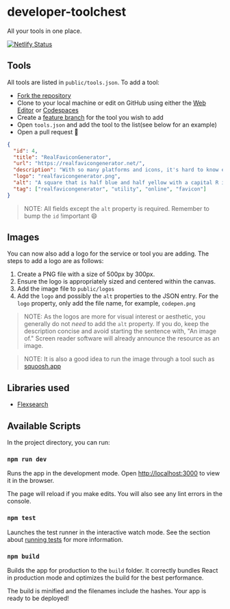 # developer-toolchest

All your tools in one place.

[![Netlify Status](https://api.netlify.com/api/v1/badges/4dfb254f-61fb-449f-9583-4e19774de6e9/deploy-status)](https://app.netlify.com/sites/romantic-chandrasekhar-499964/deploys)

## Tools

All tools are listed in `public/tools.json`. To add a tool:

- [Fork the repository](https://docs.github.com/en/get-started/quickstart/fork-a-repo)
- Clone to your local machine or edit on GitHub using either the [Web Editor](https://docs.github.com/en/codespaces/the-githubdev-web-based-editor) or [Codespaces](https://github.com/features/codespaces)
- Create a [feature branch](https://www.atlassian.com/git/tutorials/comparing-workflows/feature-branch-workflow) for the tool you wish to add
- Open `tools.json` and add the tool to the list(see below for an example)
- Open a pull request 🎉

```json
{
  "id": 4,
  "title": "RealFaviconGenerator",
  "url": "https://realfavicongenerator.net/",
  "description": "With so many platforms and icons, it's hard to know exactly what you should do. What are the dimensions of favicon.ico? How many Touch icons do I need? RealFaviconGenerator did the reseach and testing for you.",
  "logo": "realfavicongenerator.png",
  "alt": "A square that is half blue and half yellow with a capital R in the center",
  "tag": ["realfavicongenerator", "utility", "online", "favicon"]
}
```

> NOTE: All fields except the `alt` property is required. Remember to bump the `id` !important 😄

## Images

You can now also add a logo for the service or tool you are adding. The steps to add a logo are as follows:

1. Create a PNG file with a size of 500px by 300px.
2. Ensure the logo is appropriately sized and centered within the canvas.
3. Add the image file to `public/logos`
4. Add the `logo` and possibly the `alt` properties to the JSON entry. For the `logo` property, only add the file name, for example, `codepen.png`

> NOTE: As the logos are more for visual interest or aesthetic, you generally do not _need_ to add the `alt` property. If you do, keep the description concise and avoid starting the sentence with, "An image of." Screen reader software will already announce the resource as an image.

> NOTE: It is also a good idea to run the image through a tool such as [squoosh.app](https://squoosh.app/)

## Libraries used

- [Flexsearch](https://github.com/nextapps-de/flexsearch)

## Available Scripts

In the project directory, you can run:

### `npm run dev`

Runs the app in the development mode.
Open [http://localhost:3000](http://localhost:3000) to view it in the browser.

The page will reload if you make edits.
You will also see any lint errors in the console.

### `npm test`

Launches the test runner in the interactive watch mode.
See the section about [running tests](https://facebook.github.io/create-react-app/docs/running-tests) for more information.

### `npm build`

Builds the app for production to the `build` folder.
It correctly bundles React in production mode and optimizes the build for the best performance.

The build is minified and the filenames include the hashes.
Your app is ready to be deployed!
